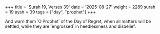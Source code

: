 +++
title = 'Surah 19, Verses 39'
date = '2025-08-27'
weight = 2289
surah = 19
ayah = 39
tags = ["day", "prophet"]
+++

And warn them ˹O Prophet˺ of the Day of Regret, when all matters will be settled, while they are ˹engrossed˺ in heedlessness and disbelief.